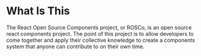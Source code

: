# What Is This
The React Open Source Components project, or ROSCo, is an open source react components project. The point of this project is to allow developers to come together and apply their collective knowledge to create a components system that anyone can contribute to on their own time.
